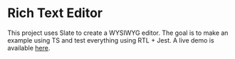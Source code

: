 # Rich Text Editor
This project uses Slate to create a WYSIWYG editor. The goal is to make an example using TS and test everything using RTL + Jest. A live demo is available [here](https://hnrq.github.io/rich-text-editor).
